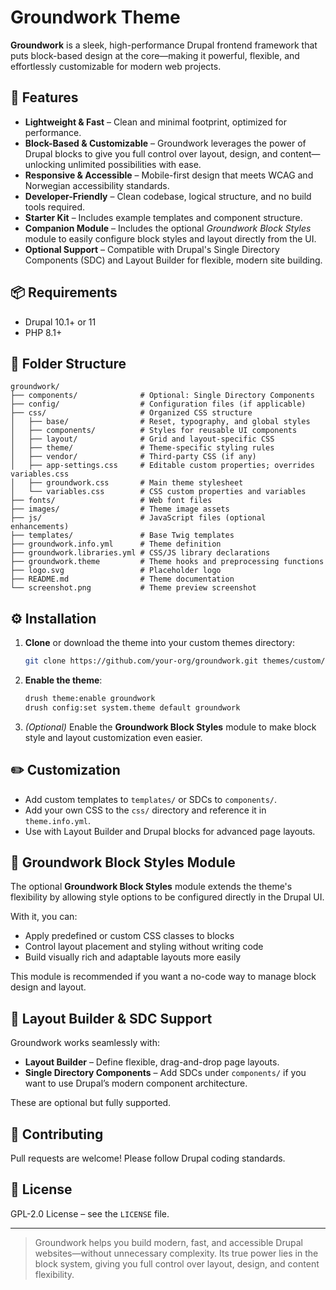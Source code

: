 # Groundwork Theme

**Groundwork** is a sleek, high-performance Drupal frontend framework that puts block-based design at the core—making it powerful, flexible, and effortlessly customizable for modern web projects.

## 🚀 Features

- **Lightweight & Fast** – Clean and minimal footprint, optimized for performance.
- **Block-Based & Customizable** – Groundwork leverages the power of Drupal blocks to give you full control over layout, design, and content—unlocking unlimited possibilities with ease.
- **Responsive & Accessible** – Mobile-first design that meets WCAG and Norwegian accessibility standards.
- **Developer-Friendly** – Clean codebase, logical structure, and no build tools required.
- **Starter Kit** – Includes example templates and component structure.
- **Companion Module** – Includes the optional *Groundwork Block Styles* module to easily configure block styles and layout directly from the UI.
- **Optional Support** – Compatible with Drupal's Single Directory Components (SDC) and Layout Builder for flexible, modern site building.

## 📦 Requirements

- Drupal 10.1+ or 11
- PHP 8.1+

## 📁 Folder Structure

```
groundwork/
├── components/              # Optional: Single Directory Components
├── config/                  # Configuration files (if applicable)
├── css/                     # Organized CSS structure
│   ├── base/                # Reset, typography, and global styles
│   ├── components/          # Styles for reusable UI components
│   ├── layout/              # Grid and layout-specific CSS
│   ├── theme/               # Theme-specific styling rules
│   ├── vendor/              # Third-party CSS (if any)
│   ├── app-settings.css     # Editable custom properties; overrides variables.css
│   ├── groundwork.css       # Main theme stylesheet
│   └── variables.css        # CSS custom properties and variables
├── fonts/                   # Web font files
├── images/                  # Theme image assets
├── js/                      # JavaScript files (optional enhancements)
├── templates/               # Base Twig templates
├── groundwork.info.yml      # Theme definition
├── groundwork.libraries.yml # CSS/JS library declarations
├── groundwork.theme         # Theme hooks and preprocessing functions
├── logo.svg                 # Placeholder logo
├── README.md                # Theme documentation
└── screenshot.png           # Theme preview screenshot
```

## ⚙️ Installation

1. **Clone** or download the theme into your custom themes directory:

   ```bash
   git clone https://github.com/your-org/groundwork.git themes/custom/groundwork
   ```

2. **Enable the theme**:

   ```bash
   drush theme:enable groundwork
   drush config:set system.theme default groundwork
   ```

3. *(Optional)* Enable the **Groundwork Block Styles** module to make block style and layout customization even easier.

## ✏️ Customization

- Add custom templates to `templates/` or SDCs to `components/`.
- Add your own CSS to the `css/` directory and reference it in `theme.info.yml`.
- Use with Layout Builder and Drupal blocks for advanced page layouts.

## 🎨 Groundwork Block Styles Module

The optional **Groundwork Block Styles** module extends the theme's flexibility by allowing style options to be configured directly in the Drupal UI.

With it, you can:

- Apply predefined or custom CSS classes to blocks
- Control layout placement and styling without writing code
- Build visually rich and adaptable layouts more easily

This module is recommended if you want a no-code way to manage block design and layout.

## 🔧 Layout Builder & SDC Support

Groundwork works seamlessly with:

- **Layout Builder** – Define flexible, drag-and-drop page layouts.
- **Single Directory Components** – Add SDCs under `components/` if you want to use Drupal’s modern component architecture.

These are optional but fully supported.

## 🤝 Contributing

Pull requests are welcome! Please follow Drupal coding standards.

## 📄 License

GPL-2.0 License – see the `LICENSE` file.

---

> Groundwork helps you build modern, fast, and accessible Drupal websites—without unnecessary complexity. Its true power lies in the block system, giving you full control over layout, design, and content flexibility.

